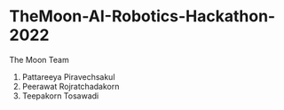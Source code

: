 ﻿# TheMoon-AI-Robotics-Hackathon-2022
The Moon Team
1. Pattareeya Piravechsakul
2. Peerawat Rojratchadakorn
3. Teepakorn Tosawadi 
